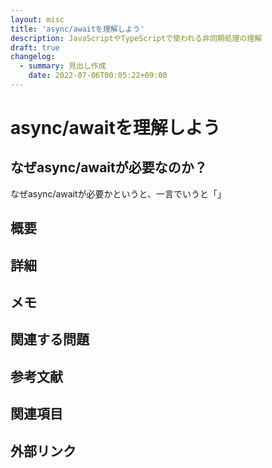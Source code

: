 ```yaml
---
layout: misc
title: 'async/awaitを理解しよう'
description: JavaScriptやTypeScriptで使われる非同期処理の理解
draft: true
changelog:
  - summary: 見出し作成
    date: 2022-07-06T00:05:22+09:00
---
```


# async/awaitを理解しよう

## なぜasync/awaitが必要なのか？

なぜasync/awaitが必要かというと、一言でいうと「」

## 概要

## 詳細

## メモ

## 関連する問題

## 参考文献

## 関連項目

## 外部リンク

